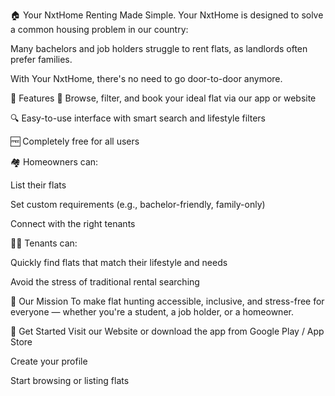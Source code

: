 🏠 Your NxtHome Renting Made Simple. Your NxtHome is designed to solve a common housing problem in our country:

Many bachelors and job holders struggle to rent flats, as landlords often prefer families.

With Your NxtHome, there's no need to go door-to-door anymore.

🚀 Features 📱 Browse, filter, and book your ideal flat via our app or website

🔍 Easy-to-use interface with smart search and lifestyle filters

🆓 Completely free for all users

🏘 Homeowners can:

List their flats

Set custom requirements (e.g., bachelor-friendly, family-only)

Connect with the right tenants

👨‍💼 Tenants can:

Quickly find flats that match their lifestyle and needs

Avoid the stress of traditional rental searching

🤝 Our Mission To make flat hunting accessible, inclusive, and stress-free for everyone — whether you're a student, a job holder, or a homeowner.

📌 Get Started Visit our Website or download the app from Google Play / App Store

Create your profile

Start browsing or listing flats

